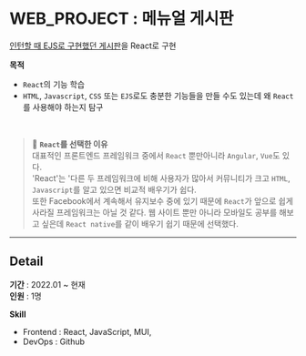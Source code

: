 # WEB_PROJECT : 메뉴얼 게시판
[인턴할 때 EJS로 구현했던 게시판](https://github.com/KimSeonHui/WEB_PROJECT/tree/main/Web-Project-main)을 React로 구현

**목적**
- `React`의 기능 학습
- `HTML`, `Javascript`, `CSS` 또는 `EJS`로도 충분한 기능들을 만들 수도 있는데 왜 `React`를 사용해야 하는지 탐구

<br />

> 📌 **`React`를 선택한 이유**     
> 대표적인 프론트엔드 프레임워크 중에서 `React` 뿐만아니라 `Angular`, `Vue`도 있다.      
> 'React'는 '다른 두 프레임워크에 비해 사용자가 많아서 커뮤니티가 크고 `HTML`, `Javascript`를 알고 있으면 비교적 배우기가 쉽다.    
> 또한 Facebook에서 계속해서 유지보수 중에 있기 때문에 `React`가 앞으로 쉽게 사라질 프레임워크는 아닐 것 같다.
> 웹 사이트 뿐만 아니라 모바일도 공부를 해보고 싶은데 `React native`를 같이 배우기 쉽기 때문에 선택했다.

---

## Detail
**기간** : 2022.01 ~ 현재     
**인원** : 1명 


**Skill**
- Frontend : React, JavaScript, MUI, 
- DevOps : Github
